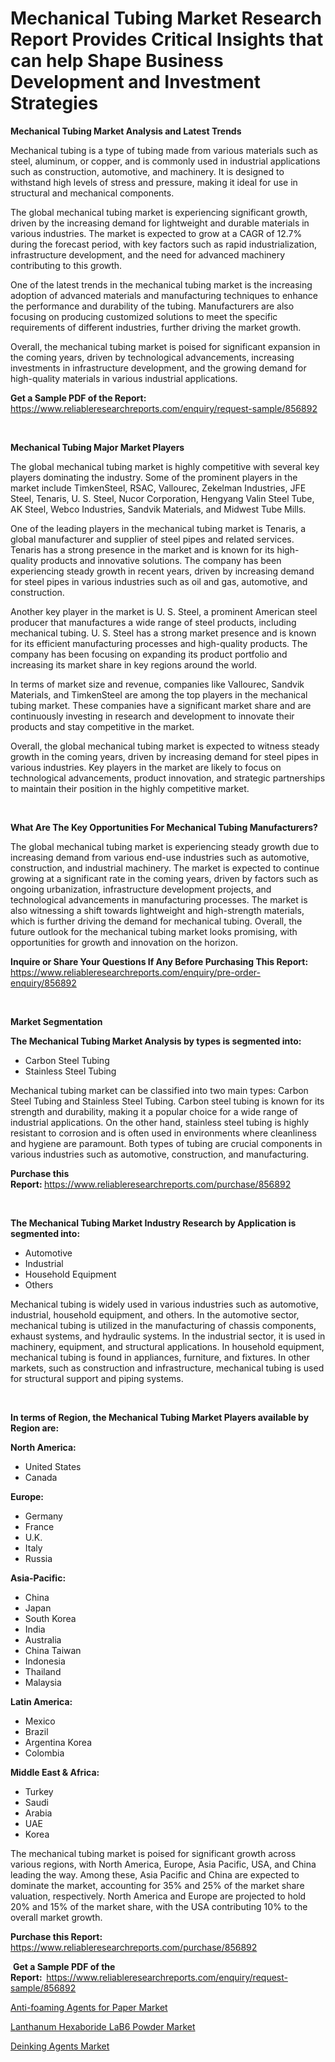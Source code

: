 <p><h1>Mechanical Tubing Market Research Report Provides Critical Insights that can help Shape Business Development and Investment Strategies</h1></p><p><strong>Mechanical Tubing Market Analysis and Latest Trends</strong></p>
<p><p>Mechanical tubing is a type of tubing made from various materials such as steel, aluminum, or copper, and is commonly used in industrial applications such as construction, automotive, and machinery. It is designed to withstand high levels of stress and pressure, making it ideal for use in structural and mechanical components.</p><p>The global mechanical tubing market is experiencing significant growth, driven by the increasing demand for lightweight and durable materials in various industries. The market is expected to grow at a CAGR of 12.7% during the forecast period, with key factors such as rapid industrialization, infrastructure development, and the need for advanced machinery contributing to this growth.</p><p>One of the latest trends in the mechanical tubing market is the increasing adoption of advanced materials and manufacturing techniques to enhance the performance and durability of the tubing. Manufacturers are also focusing on producing customized solutions to meet the specific requirements of different industries, further driving the market growth.</p><p>Overall, the mechanical tubing market is poised for significant expansion in the coming years, driven by technological advancements, increasing investments in infrastructure development, and the growing demand for high-quality materials in various industrial applications.</p></p>
<p><strong>Get a Sample PDF of the Report:&nbsp;</strong> <a href="https://www.reliableresearchreports.com/enquiry/request-sample/856892">https://www.reliableresearchreports.com/enquiry/request-sample/856892</a></p>
<p>&nbsp;</p>
<p><strong>Mechanical Tubing Major Market Players</strong></p>
<p><p>The global mechanical tubing market is highly competitive with several key players dominating the industry. Some of the prominent players in the market include TimkenSteel, RSAC, Vallourec, Zekelman Industries, JFE Steel, Tenaris, U. S. Steel, Nucor Corporation, Hengyang Valin Steel Tube, AK Steel, Webco Industries, Sandvik Materials, and Midwest Tube Mills.</p><p>One of the leading players in the mechanical tubing market is Tenaris, a global manufacturer and supplier of steel pipes and related services. Tenaris has a strong presence in the market and is known for its high-quality products and innovative solutions. The company has been experiencing steady growth in recent years, driven by increasing demand for steel pipes in various industries such as oil and gas, automotive, and construction.</p><p>Another key player in the market is U. S. Steel, a prominent American steel producer that manufactures a wide range of steel products, including mechanical tubing. U. S. Steel has a strong market presence and is known for its efficient manufacturing processes and high-quality products. The company has been focusing on expanding its product portfolio and increasing its market share in key regions around the world.</p><p>In terms of market size and revenue, companies like Vallourec, Sandvik Materials, and TimkenSteel are among the top players in the mechanical tubing market. These companies have a significant market share and are continuously investing in research and development to innovate their products and stay competitive in the market.</p><p>Overall, the global mechanical tubing market is expected to witness steady growth in the coming years, driven by increasing demand for steel pipes in various industries. Key players in the market are likely to focus on technological advancements, product innovation, and strategic partnerships to maintain their position in the highly competitive market.</p></p>
<p>&nbsp;</p>
<p><strong>What Are The Key Opportunities For Mechanical Tubing Manufacturers?</strong></p>
<p><p>The global mechanical tubing market is experiencing steady growth due to increasing demand from various end-use industries such as automotive, construction, and industrial machinery. The market is expected to continue growing at a significant rate in the coming years, driven by factors such as ongoing urbanization, infrastructure development projects, and technological advancements in manufacturing processes. The market is also witnessing a shift towards lightweight and high-strength materials, which is further driving the demand for mechanical tubing. Overall, the future outlook for the mechanical tubing market looks promising, with opportunities for growth and innovation on the horizon.</p></p>
<p><strong>Inquire or Share Your Questions If Any Before Purchasing This Report:</strong> <a href="https://www.reliableresearchreports.com/enquiry/pre-order-enquiry/856892">https://www.reliableresearchreports.com/enquiry/pre-order-enquiry/856892</a></p>
<p>&nbsp;</p>
<p><strong>Market Segmentation</strong></p>
<p><strong>The Mechanical Tubing Market Analysis by types is segmented into:</strong></p>
<p><ul><li>Carbon Steel Tubing</li><li>Stainless Steel Tubing</li></ul></p>
<p><p>Mechanical tubing market can be classified into two main types: Carbon Steel Tubing and Stainless Steel Tubing. Carbon steel tubing is known for its strength and durability, making it a popular choice for a wide range of industrial applications. On the other hand, stainless steel tubing is highly resistant to corrosion and is often used in environments where cleanliness and hygiene are paramount. Both types of tubing are crucial components in various industries such as automotive, construction, and manufacturing.</p></p>
<p><strong>Purchase this Report:&nbsp;</strong><a href="https://www.reliableresearchreports.com/purchase/856892">https://www.reliableresearchreports.com/purchase/856892</a></p>
<p>&nbsp;</p>
<p><strong>The Mechanical Tubing Market Industry Research by Application is segmented into:</strong></p>
<p><ul><li>Automotive</li><li>Industrial</li><li>Household Equipment</li><li>Others</li></ul></p>
<p><p>Mechanical tubing is widely used in various industries such as automotive, industrial, household equipment, and others. In the automotive sector, mechanical tubing is utilized in the manufacturing of chassis components, exhaust systems, and hydraulic systems. In the industrial sector, it is used in machinery, equipment, and structural applications. In household equipment, mechanical tubing is found in appliances, furniture, and fixtures. In other markets, such as construction and infrastructure, mechanical tubing is used for structural support and piping systems.</p></p>
<p>&nbsp;</p>
<p><strong>In terms of Region, the Mechanical Tubing Market Players available by Region are:</strong></p>
<p>
    <p> <strong> North America: </strong>
        <ul>
            <li>United States</li>
            <li>Canada</li>
        </ul>
        </p> 
    <p> <strong> Europe: </strong>
        <ul>
            <li>Germany</li>
            <li>France</li>
            <li>U.K.</li>
            <li>Italy</li>
            <li>Russia</li>
        </ul>
        </p> 
    <p> <strong> Asia-Pacific: </strong>
        <ul>
            <li>China</li>
            <li>Japan</li>
            <li>South Korea</li>
            <li>India</li>
            <li>Australia</li>
            <li>China Taiwan</li>
            <li>Indonesia</li>
            <li>Thailand</li>
            <li>Malaysia</li>
        </ul>
        </p> 
    <p> <strong> Latin America: </strong>
        <ul>
            <li>Mexico</li>
            <li>Brazil</li>
            <li>Argentina Korea</li>
            <li>Colombia</li>
        </ul>
        </p> 
    <p> <strong> Middle East & Africa: </strong>
        <ul>
            <li>Turkey</li>
            <li>Saudi</li>
            <li>Arabia</li>
            <li>UAE</li>
            <li>Korea</li>
        </ul>
    </p>
    </p>
<p><p>The mechanical tubing market is poised for significant growth across various regions, with North America, Europe, Asia Pacific, USA, and China leading the way. Among these, Asia Pacific and China are expected to dominate the market, accounting for 35% and 25% of the market share valuation, respectively. North America and Europe are projected to hold 20% and 15% of the market share, with the USA contributing 10% to the overall market growth.</p></p>
<p><strong>Purchase this Report: </strong><a href="https://www.reliableresearchreports.com/purchase/856892">https://www.reliableresearchreports.com/purchase/856892</a></p>
<p>&nbsp;<strong>Get a Sample PDF of the Report:&nbsp;&nbsp;</strong><a href="https://www.reliableresearchreports.com/enquiry/request-sample/856892">https://www.reliableresearchreports.com/enquiry/request-sample/856892</a></p>
<p><strong></strong></p>
<p><p><a href="https://view.publitas.com/reportprime-1/anti-foaming-agents-for-paper-market-challenges-opportunities-and-growth-drivers-and-major-market-players-forecasted-for-period-from-2023-2030/">Anti-foaming Agents for Paper Market</a></p><p><a href="https://view.publitas.com/reportprime-1/lanthanum-hexaboride-lab6-powder-market-size-share-trends-analysis-report-by-application-regional-outlook-competitive-strategies-and-segment-forecasts-2023-2030/">Lanthanum Hexaboride LaB6 Powder Market</a></p><p><a href="https://view.publitas.com/reportprime-1/deinking-agents-market-size-growth-outlook-from-2023-to-2030-projecting-at-markets-trends-analysis-by-application-regional-outlook-and-revenue/">Deinking Agents Market</a></p></p>